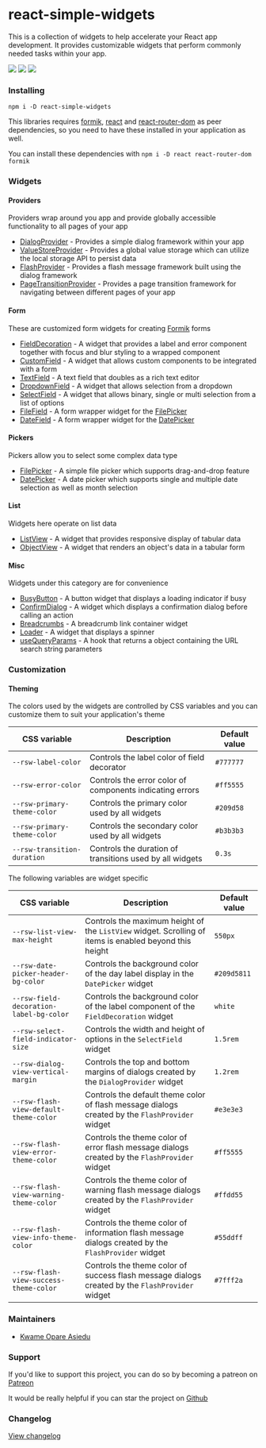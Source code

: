 # react-simple-widgets

This is a collection of widgets to help accelerate your React app development.
It provides customizable widgets that perform commonly needed tasks within your app.

![](https://img.shields.io/badge/react-v16.13.1+-blue)
![](https://img.shields.io/badge/minified%20size-902.2%20kB-blue)
[![](https://img.shields.io/badge/github-star-lightgrey)](https://github.com/kwameopareasiedu/react-simple-widgets)

### Installing

```
npm i -D react-simple-widgets
```

This libraries requires [formik](https://jaredpalmer.com/formik/), [react](https://reactjs.org/) and
[react-router-dom](https://reacttraining.com/react-router/web) as peer dependencies, so you need to
have these installed in your application as well.

You can install these dependencies with `npm i -D react react-router-dom formik`

### Widgets

#### Providers

Providers wrap around you app and provide globally accessible functionality to all pages of your app

-   [DialogProvider](docs/dialog-provider.md) - Provides a simple dialog framework within your app
-   [ValueStoreProvider](docs/value-store-provider.md) - Provides a global value storage which can
    utilize the local storage API to persist data
-   [FlashProvider](docs/flash-provider.md) - Provides a flash message framework built using the
    dialog framework
-   [PageTransitionProvider](docs/page-transition-provider.md) - Provides a page transition
    framework for navigating between different pages of your app

#### Form

These are customized form widgets for creating [Formik](https://jaredpalmer.com/formik/) forms

-   [FieldDecoration](docs/field-decoration.md) - A widget that provides a label and error component
    together with focus and blur styling to a wrapped component
-   [CustomField](docs/custom-field.md) - A widget that allows custom components to be integrated
    with a form
-   [TextField](docs/text-field.md) - A text field that doubles as a rich text editor
-   [DropdownField](docs/dropdown-field.md) - A widget that allows selection from a dropdown
-   [SelectField](docs/select-field.md) - A widget that allows binary, single or multi selection
    from a list of options
-   [FileField](docs/file-field.md) - A form wrapper widget for the
    [FilePicker](docs/file-picker.md)
-   [DateField](docs/date-field.md) - A form wrapper widget for the
    [DatePicker](docs/date-picker.md)

#### Pickers

Pickers allow you to select some complex data type

-   [FilePicker](docs/file-picker.md) - A simple file picker which supports drag-and-drop feature
-   [DatePicker](docs/date-picker.md) - A date picker which supports single and multiple date
    selection as well as month selection

#### List

Widgets here operate on list data

-   [ListView](docs/list-view.md) - A widget that provides responsive display of tabular data
-   [ObjectView](docs/object-view.md) - A widget that renders an object's data in a tabular form

#### Misc

Widgets under this category are for convenience

-   [BusyButton](docs/busy-button.md) - A button widget that displays a loading indicator if busy
-   [ConfirmDialog](docs/confirm-dialog.md) - A widget which displays a confirmation dialog before
    calling an action
-   [Breadcrumbs](docs/breadcrumbs.md) - A breadcrumb link container widget
-   [Loader](docs/loader.md) - A widget that displays a spinner
-   [useQueryParams](docs/use-query-params.md) - A hook that returns a object containing the URL
    search string parameters

### Customization

#### Theming

The colors used by the widgets are controlled by CSS variables and you can customize them to suit
your application's theme

| CSS variable                | Description                                              | Default value |
| --------------------------- | -------------------------------------------------------- | ------------- |
| `--rsw-label-color`         | Controls the label color of field decorator              | `#777777`     |
| `--rsw-error-color`         | Controls the error color of components indicating errors | `#ff5555`     |
| `--rsw-primary-theme-color` | Controls the primary color used by all widgets           | `#209d58`     |
| `--rsw-primary-theme-color` | Controls the secondary color used by all widgets         | `#b3b3b3`     |
| `--rsw-transition-duration` | Controls the duration of transitions used by all widgets | `0.3s`        |

The following variables are widget specific

| CSS variable                            | Description                                                                                            | Default value |
| --------------------------------------- | ------------------------------------------------------------------------------------------------------ | ------------- |
| `--rsw-list-view-max-height`            | Controls the maximum height of the `ListView` widget. Scrolling of items is enabled beyond this height | `550px`       |
| `--rsw-date-picker-header-bg-color`     | Controls the background color of the day label display in the `DatePicker` widget                      | `#209d5811`   |
| `--rsw-field-decoration-label-bg-color` | Controls the background color of the label component of the `FieldDecoration` widget                   | `white`       |
| `--rsw-select-field-indicator-size`     | Controls the width and height of options in the `SelectField` widget                                   | `1.5rem`      |
| `--rsw-dialog-view-vertical-margin`     | Controls the top and bottom margins of dialogs created by the `DialogProvider` widget                  | `1.2rem`      |
| `--rsw-flash-view-default-theme-color`  | Controls the default theme color of flash message dialogs created by the `FlashProvider` widget        | `#e3e3e3`     |
| `--rsw-flash-view-error-theme-color`    | Controls the theme color of error flash message dialogs created by the `FlashProvider` widget          | `#ff5555`     |
| `--rsw-flash-view-warning-theme-color`  | Controls the theme color of warning flash message dialogs created by the `FlashProvider` widget        | `#ffdd55`     |
| `--rsw-flash-view-info-theme-color`     | Controls the theme color of information flash message dialogs created by the `FlashProvider` widget    | `#55ddff`     |
| `--rsw-flash-view-success-theme-color`  | Controls the theme color of success flash message dialogs created by the `FlashProvider` widget        | `#7fff2a`     |

### Maintainers

-   [Kwame Opare Asiedu](https://github.com/kwameopareasiedu/)

### Support

If you'd like to support this project, you can do so by becoming a patreon on
[Patreon](https://www.patreon.com/kwameopareasiedu)

It would be really helpful if you can star the project on
[Github](https://github.com/kwameopareasiedu/react-simple-widgets)

### Changelog

[View changelog](docs/changelog.md)
